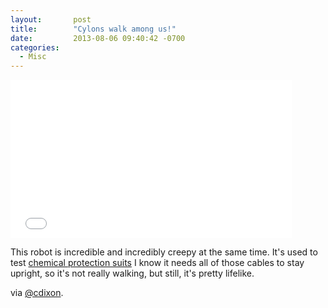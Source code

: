 ```yaml
---
layout:       post
title:        "Cylons walk among us!"
date:         2013-08-06 09:40:42 -0700
categories:
  - Misc
---
```


<iframe class="embedly-embed" src="//cdn.embedly.com/widgets/media.html?src=https%3A%2F%2Fwww.youtube.com%2Fembed%2FtFrjrgBV8K0%3Ffeature%3Doembed&url=https%3A%2F%2Fwww.youtube.com%2Fwatch%3Ffeature%3Dplayer_embedded%26v%3DtFrjrgBV8K0&image=https%3A%2F%2Fi.ytimg.com%2Fvi%2FtFrjrgBV8K0%2Fhqdefault.jpg&key=d815972c91e546edb5d2d02e509f8b1c&type=text%2Fhtml&schema=youtube" width="450" height="253" scrolling="no" frameborder="0" allowfullscreen></iframe>

This robot is incredible and incredibly creepy at the same time. It's used to test  [chemical protection suits](http://www.bostondynamics.com/robot_petman.html)   I know it needs all of those cables to stay upright, so it's not really walking, but still, it's pretty lifelike. 

 via  [@cdixon](https://mobile.twitter.com/cdixon/status/363171661505245184). 

 

